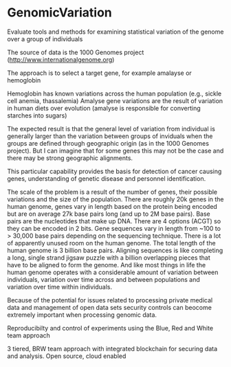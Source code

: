 # GenomicVariation
Evaluate tools and methods for examining statistical variation of the genome over a group of individuals

The source of data is the 1000 Genomes project (http://www.internationalgenome.org)

The approach is to select a target gene, for example amalayse or hemoglobin

Hemoglobin has known variations across the human population (e.g., sickle cell anemia, thassalemia)
Amalyse gene variations are the result of variation in human diets over evolution (amalyse is responsible for converting starches into sugars)

The expected result is that the general level of variation from individual is generally larger than the variation between groups of inviduals when the groups are defined through geographic origin (as in the 1000 Genomes project).  But I can imagine that for some genes this may not be the case and there may be strong geographic alignments.

This particular capability provides the basis for detection of cancer causing genes, understanding of genetic disease and personnel identification.

The scale of the problem is a result of the number of genes, their possible variations and the size of the population.  There are roughly 20k genes in the human genome, genes vary in length based on the protein being encoded but are on average 27k base pairs long (and up to 2M base pairs).  Base pairs are the nucleotides that make up DNA.  There are 4 options (ACGT) so they can be encoded in 2 bits.  Gene sequences vary in length from ~100 to > 30,000 base pairs depending on the sequencing technique.  There is a lot of apparently unused room on the human genome.  The total length of the human genome is 3 billion base pairs. Aligning sequences is like completing a long, single strand jigsaw puzzle with a billion overlapping pieces that have to be aligned to form the genome. And like most things in life the human genome operates with a considerable amount of variation between individuals, variation over time across and between populations and variation over time within individuals.

Because of the potential for issues related to processing private medical data and management of open data sets security controls can beocome extremely important when processing genomic data.

Reproducibilty and control of experiments using the Blue, Red and White team approach

3 tiered, BRW team approach with integrated blockchain for securing data and analysis.  Open source, cloud enabled
